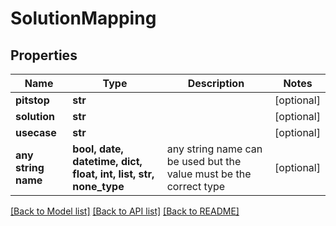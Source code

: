 # SolutionMapping


## Properties
Name | Type | Description | Notes
------------ | ------------- | ------------- | -------------
**pitstop** | **str** |  | [optional] 
**solution** | **str** |  | [optional] 
**usecase** | **str** |  | [optional] 
**any string name** | **bool, date, datetime, dict, float, int, list, str, none_type** | any string name can be used but the value must be the correct type | [optional]

[[Back to Model list]](../README.md#documentation-for-models) [[Back to API list]](../README.md#documentation-for-api-endpoints) [[Back to README]](../README.md)



